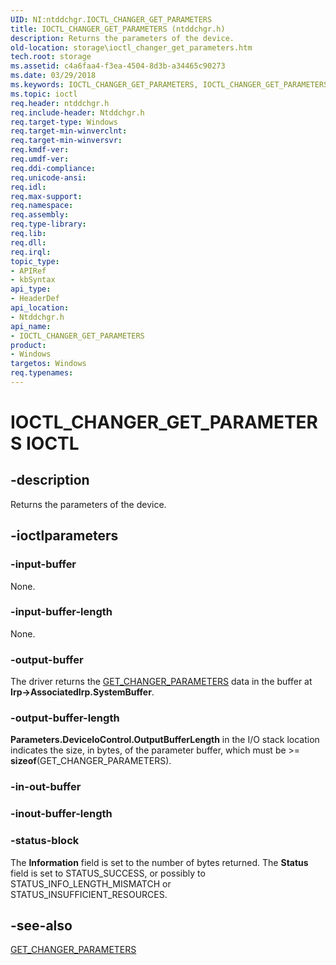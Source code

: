 ```yaml
---
UID: NI:ntddchgr.IOCTL_CHANGER_GET_PARAMETERS
title: IOCTL_CHANGER_GET_PARAMETERS (ntddchgr.h)
description: Returns the parameters of the device.
old-location: storage\ioctl_changer_get_parameters.htm
tech.root: storage
ms.assetid: c4a6faa4-f3ea-4504-8d3b-a34465c90273
ms.date: 03/29/2018
ms.keywords: IOCTL_CHANGER_GET_PARAMETERS, IOCTL_CHANGER_GET_PARAMETERS control, IOCTL_CHANGER_GET_PARAMETERS control code [Storage Devices], k307_e3288dd0-4585-40de-aa5a-499c596aa75b.xml, ntddchgr/IOCTL_CHANGER_GET_PARAMETERS, storage.ioctl_changer_get_parameters
ms.topic: ioctl
req.header: ntddchgr.h
req.include-header: Ntddchgr.h
req.target-type: Windows
req.target-min-winverclnt: 
req.target-min-winversvr: 
req.kmdf-ver: 
req.umdf-ver: 
req.ddi-compliance: 
req.unicode-ansi: 
req.idl: 
req.max-support: 
req.namespace: 
req.assembly: 
req.type-library: 
req.lib: 
req.dll: 
req.irql: 
topic_type:
- APIRef
- kbSyntax
api_type:
- HeaderDef
api_location:
- Ntddchgr.h
api_name:
- IOCTL_CHANGER_GET_PARAMETERS
product:
- Windows
targetos: Windows
req.typenames: 
---
```


# IOCTL_CHANGER_GET_PARAMETERS IOCTL


## -description



Returns the parameters of the device.




## -ioctlparameters




### -input-buffer

None.


### -input-buffer-length

None.


### -output-buffer

The driver returns the <a href="https://msdn.microsoft.com/library/windows/hardware/ff554979">GET_CHANGER_PARAMETERS</a> data in the buffer at <b>Irp-&gt;AssociatedIrp.SystemBuffer</b>.


### -output-buffer-length

<b>Parameters.DeviceIoControl.OutputBufferLength</b> in the I/O stack location indicates the size, in bytes, of the parameter buffer, which must be &gt;= <b>sizeof</b>(GET_CHANGER_PARAMETERS).


### -in-out-buffer








### -inout-buffer-length








### -status-block

The <b>Information</b> field is set to the number of bytes returned. The <b>Status</b> field is set to STATUS_SUCCESS, or possibly to STATUS_INFO_LENGTH_MISMATCH or STATUS_INSUFFICIENT_RESOURCES.


## -see-also




<a href="https://msdn.microsoft.com/library/windows/hardware/ff554979">GET_CHANGER_PARAMETERS</a>
 

 

